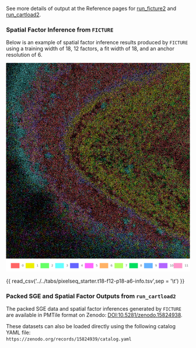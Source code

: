 See more details of output at the Reference pages for [run_ficture2](../docs/reference/run_ficture2.md) and [run_cartload2](../docs/reference/run_cartload2.md).

### Spatial Factor Inference from `FICTURE`
Below is an example of spatial factor inference results produced by `FICTURE` using a training width of 18, 12 factors, a fit width of 18, and an anchor resolution of 6.

![FICTURE](../docs/images/starter_vignettes/pixelseq.t18_f12_p18_a6.png)
![cmap](../docs/images/starter_vignettes/pixelseq.t18-f12-rgb.png)

<!-- <div id="color-legend-container"></div>
<script>
  document.addEventListener("DOMContentLoaded", function() {
    loadColorLegend("../../../tabs/colormap/pixelseq_starter.t18-f12-rgb.tsv", "color-legend-container");
  });
</script> -->

{{ read_csv('../../tabs/pixelseq_starter.t18-f12-p18-a6-info.tsv',sep = '\t') }}

### Packed SGE and Spatial Factor Outputs from `run_cartload2`

The packed SGE data and spatial factor inferences generated by `FICTURE` are available in PMTile format on Zenodo: [DOI:10.5281/zenodo.15824938](https://zenodo.org/records/15824938).

These datasets can also be loaded directly using the following catalog YAML file:  
`https://zenodo.org/records/15824939/catalog.yaml`